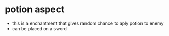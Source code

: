 # potion aspect
- this is a enchantment that gives random chance to aply potion to enemy
- can be placed on a sword
